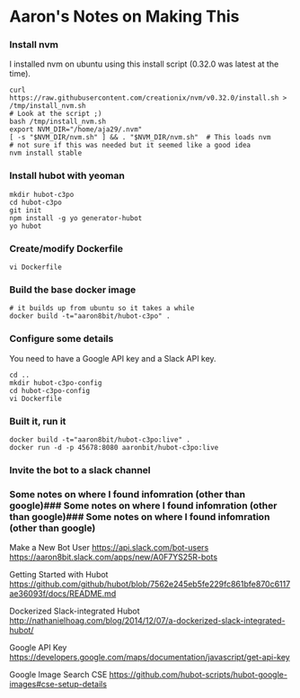 # Aaron's Notes on Making This

### Install nvm

I installed nvm on ubuntu using this install script (0.32.0 was latest at the time).
```
curl https://raw.githubusercontent.com/creationix/nvm/v0.32.0/install.sh > /tmp/install_nvm.sh
# Look at the script ;)
bash /tmp/install_nvm.sh
export NVM_DIR="/home/aja29/.nvm"
[ -s "$NVM_DIR/nvm.sh" ] && . "$NVM_DIR/nvm.sh"  # This loads nvm
# not sure if this was needed but it seemed like a good idea
nvm install stable
```

### Install hubot with yeoman

```
mkdir hubot-c3po
cd hubot-c3po
git init
npm install -g yo generator-hubot
yo hubot
```

### Create/modify Dockerfile
```
vi Dockerfile
```

### Build the base docker image
```
# it builds up from ubuntu so it takes a while
docker build -t="aaron8bit/hubot-c3po" .
```

### Configure some details
You need to have a Google API key and a Slack API key.
```
cd ..
mkdir hubot-c3po-config
cd hubot-c3po-config
vi Dockerfile
```

### Built it, run it
```
docker build -t="aaron8bit/hubot-c3po:live" .
docker run -d -p 45678:8080 aaronbit/hubot-c3po:live
```

### Invite the bot to a slack channel

### Some notes on where I found infomration (other than google)### Some notes on where I found infomration (other than google)### Some notes on where I found infomration (other than google)

Make a New Bot User
https://api.slack.com/bot-users
https://aaron8bit.slack.com/apps/new/A0F7YS25R-bots

Getting Started with Hubot
https://github.com/github/hubot/blob/7562e245eb5fe229fc861bfe870c6117ae36093f/docs/README.md

Dockerized Slack-integrated Hubot
http://nathanielhoag.com/blog/2014/12/07/a-dockerized-slack-integrated-hubot/

Google API Key
https://developers.google.com/maps/documentation/javascript/get-api-key

Google Image Search CSE
https://github.com/hubot-scripts/hubot-google-images#cse-setup-details

